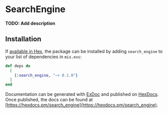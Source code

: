 # SearchEngine

**TODO: Add description**

## Installation

If [available in Hex](https://hex.pm/docs/publish), the package can be installed
by adding `search_engine` to your list of dependencies in `mix.exs`:

```elixir
def deps do
  [
    {:search_engine, "~> 0.1.0"}
  ]
end
```

Documentation can be generated with [ExDoc](https://github.com/elixir-lang/ex_doc)
and published on [HexDocs](https://hexdocs.pm). Once published, the docs can
be found at [https://hexdocs.pm/search_engine](https://hexdocs.pm/search_engine).

